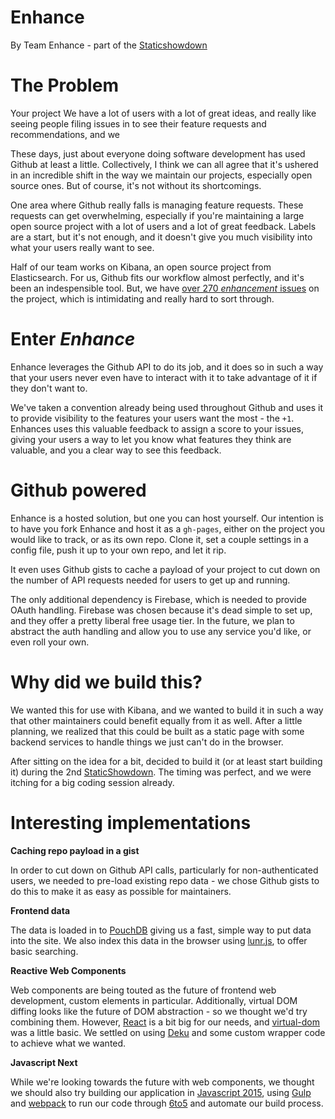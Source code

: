 # Enhance

By Team Enhance - part of the [Staticshowdown](staticshowdown.com)

# The Problem


Your project We have a lot of users with a lot of great ideas, and really like seeing people filing issues in to see their feature requests and recommendations, and we

These days, just about everyone doing software development has used Github at least a little. Collectively, I think we can all agree that it's ushered in an incredible shift in the way we maintain our projects, especially open source ones. But of course, it's not without its shortcomings.

One area where Github really falls is managing feature requests. These requests can get overwhelming, especially if you're maintaining a large open source project with a lot of users and a lot of great feedback. Labels are a start, but it's not enough, and it doesn't give you much visibility into what your users really want to see.

Half of our team works on Kibana, an open source project from Elasticsearch. For us, Github fits our workflow almost perfectly, and it's been an indespensible tool. But, we have [over 270 *enhancement* issues](https://github.com/elasticsearch/kibana/issues?q=is%3Aopen+is%3Aissue+label%3Aenhancement) on the project, which is intimidating and really hard to sort through.

# Enter *Enhance*

Enhance leverages the Github API to do its job, and it does so in such a way that your users never even have to interact with it to take advantage of it if they don't want to.

We've taken a convention already being used throughout Github and uses it to provide visibility to the features your users want the most - the `+1`. Enhances uses this valuable feedback to assign a score to your issues, giving your users a way to let you know what features they think are valuable, and you a clear way to see this feedback.

# Github powered

Enhance is a hosted solution, but one you can host yourself. Our intention is to have you fork Enhance and host it as a `gh-pages`, either on the project you would like to track, or as its own repo. Clone it, set a couple settings in a config file, push it up to your own repo, and let it rip.

It even uses Github gists to cache a payload of your project to cut down on the number of API requests needed for users to get up and running.

The only additional dependency is Firebase, which is needed to provide OAuth handling. Firebase was chosen because it's dead simple to set up, and they offer a pretty liberal free usage tier. In the future, we plan to abstract the auth handling and allow you to use any service you'd like, or even roll your own.

# Why did we build this?

We wanted this for use with Kibana, and we wanted to build it in such a way that other maintainers could benefit equally from it as well. After a little planning, we realized that this could be built as a static page with some backend services to handle things we just can't do in the browser.

After sitting on the idea for a bit, decided to build it (or at least start building it) during the 2nd [StaticShowdown](http://www.staticshowdown.com/). The timing was perfect, and we were itching for a big coding session already.

# Interesting implementations

**Caching repo payload in a gist**

In order to cut down on Github API calls, particularly for non-authenticated users, we needed to pre-load existing repo data - we chose Github gists to do this to make it as easy as possible for maintainers.

**Frontend data**

The data is loaded in to [PouchDB](http://pouchdb.com/) giving us a fast, simple way to put data into the site. We also index this data in the browser using [lunr.js](http://lunrjs.com/), to offer basic searching.

**Reactive Web Components**

Web components are being touted as the future of frontend web development, custom elements in particular. Additionally, virtual DOM diffing looks like the future of DOM abstraction - so we thought we'd try combining them. However, [React](https://facebook.github.io/react/) is a bit big for our needs, and [virtual-dom](https://github.com/Matt-Esch/virtual-dom) was a little basic. We settled on using [Deku](https://github.com/segmentio/deku) and some custom wrapper code to achieve what we wanted.

**Javascript Next**

While we're looking towards the future with web components, we thought we should also try building our application in [Javascript 2015](https://esdiscuss.org/topic/javascript-2015), using [Gulp](http://gulpjs.com/) and [webpack](http://webpack.github.io/) to run our code through [6to5](https://6to5.org/) and automate our build process.
